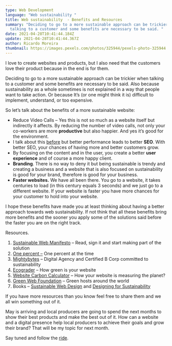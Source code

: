 ```yaml
---
type: Web Development
language: "Web sustainability "
title: Web sustainability  - Benefits and Resources
summary: "Deciding to go to a more sustainable approach can be trickier when
  talking to a customer and some benefits are necessary to be said. "
date: 2021-04-28T10:41:44.184Z
update: 2021-04-28T10:41:44.367Z
author: Ricardo Moreira
thumbnail: https://images.pexels.com/photos/325944/pexels-photo-325944.jpeg?auto=compress&cs=tinysrgb&dpr=1&w=500
---
```

I love to create websites and products, but I also need that the customers love their product because in the end is for them.

Deciding to go to a more sustainable approach can be trickier when talking to a customer and some benefits are necessary to be said. Also because sustainability as a whole sometimes is not explained in a way that people want to take action. Or because It’s (or one might think it is) difficult to implement, understand, or too expensive.

So let’s talk about the benefits of a more sustainable website:

* Reduce Video Calls – Yes this is not so much as a website itself but indirectly it affects. By reducing the number of video calls, not only your co-workers are more **productive** but also happier. And yes it’s good for the environment.
* I talk about this [before](https://www.gscreations.io/blog/why-seo-is-important-for-your-business) but better performance leads to better **SEO**. With better SEO, your chances of having more and better customers grow.
* By focusing on the content and in the user, you create a better **user experience** and of course a more happy client.
* **Branding**. There is no way to deny it but being sustainable is trendy and creating a business and a website that is also focused on sustainability is good for your brand, therefore is good for your business.
* **Faster websites.** We have all been there. You go to a website, it takes centuries to load (in this century equals 3 seconds) and we just go to a different website. If your website is faster you have more chances for your customer to hold into your website.



I hope these benefits have made you at least thinking about having a better approach towards web sustainability. If not think that all these benefits bring more benefits and the sooner you apply some of the solutions said before the faster you are on the right track.



Resources.

1. [Sustainable Web Manifesto](https://www.sustainablewebmanifesto.com/) – Read, sign it and start making part of the solution
2. [One percent –](https://www.onepercentfortheplanet.org/) One percent at the time
3. [Mightybytes](https://www.mightybytes.com/) – Digital Agency and Certified B Corp committed to sustainability  
4. [Ecograder](https://ecograder.com/) – How green is your website
5. [Website Carbon Calculator](https://www.websitecarbon.com/) – How your website is measuring the planet?
6. [Green Web Foundation](https://www.thegreenwebfoundation.org/) – Green hosts around the world
7. Books – [Sustainable Web Design](https://abookapart.com/products/sustainable-web-design) and [Designing for Sustainability](https://www.oreilly.com/library/view/designing-for-sustainability/9781491935767/)



If you have more resources than you know feel free to share them and we all win something out of it. 

May is arriving and local producers are going to spend the next months to show their best products and make the best out of it. How can a website and a digital presence help local producers to achieve their goals and grow their brand? That will be my topic for next month.

Say tuned and follow the [ride](https://twitter.com/mugas11).